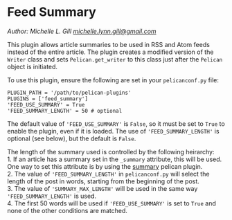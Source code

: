 # Feed Summary
*Author: Michelle L. Gill <michelle.lynn.gill@gmail.com>*

This plugin allows article summaries to be used in RSS and Atom feeds instead of the entire article. The plugin creates a modified version of the `Writer` class and sets `Pelican.get_writer` to this class just after the `Pelican` object is initiated.

To use this plugin, ensure the following are set in your `pelicanconf.py` file:

    PLUGIN_PATH = '/path/to/pelican-plugins'  
    PLUGINS = ['feed_summary']
    'FEED_USE_SUMMARY' = True  
    'FEED_SUMMARY_LENGTH' = 50 # optional

The default value of `'FEED_USE_SUMMARY'` is `False`, so it must be set to `True` to enable the plugin, even if it is loaded. The use of `'FEED_SUMMARY_LENGTH'` is optional (see below), but the default is `False`.

The length of the summary used is controlled by the following heirarchy:  
    1. If an article has a summary set in the `_summary` attribute, this will be used. One way to set this attribute is by using the [summary](https://github.com/getpelican/pelican-plugins/tree/master/summary) pelican plugin.  
    2. The value of `'FEED_SUMMARY_LENGTH'` in `pelicanconf.py` will select the length of the post in words, starting from the beginning of the post.  
    3. The value of `'SUMMARY_MAX_LENGTH'` will be used in the same way `'FEED_SUMMARY_LENGTH'` is used.  
    4. The first 50 words will be used if `'FEED_USE_SUMMARY'` is set to `True` and none of the other conditions are matched.  



